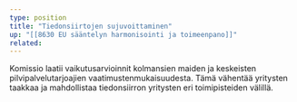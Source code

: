 ```yaml
---
type: position
title: "Tiedonsiirtojen sujuvoittaminen"
up: "[[8630 EU sääntelyn harmonisointi ja toimeenpano]]"
related:
---
```


Komissio laatii vaikutusarvioinnit kolmansien maiden ja keskeisten pilvipalvelutarjoajien vaatimustenmukaisuudesta. Tämä vähentää yritysten taakkaa ja mahdollistaa tiedonsiirron yritysten eri toimipisteiden välillä.